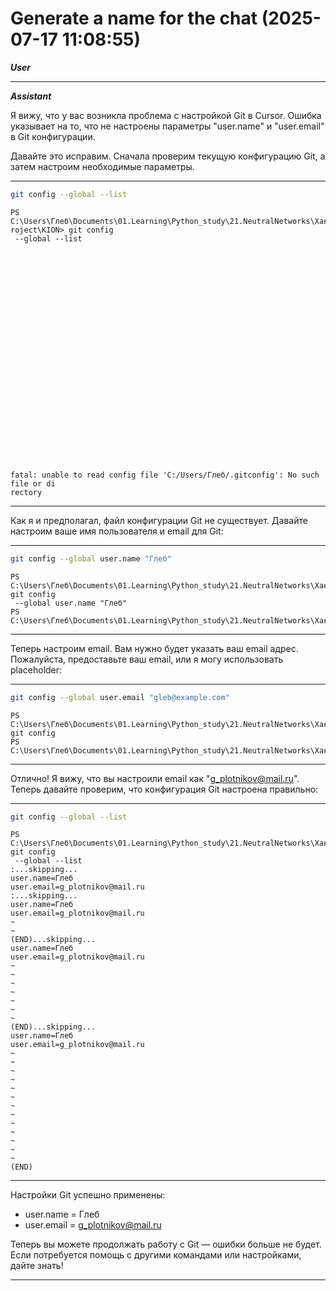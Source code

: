 <!-- Generated by SpecStory -->

# Generate a name for the chat (2025-07-17 11:08:55)

_**User**_



---

_**Assistant**_

Я вижу, что у вас возникла проблема с настройкой Git в Cursor. Ошибка указывает на то, что не настроены параметры "user.name" и "user.email" в Git конфигурации.

Давайте это исправим. Сначала проверим текущую конфигурацию Git, а затем настроим необходимые параметры.


---

```bash
git config --global --list
```

```
PS C:\Users\Глеб\Documents\01.Learning\Python_study\21.NeutralNetworks\Хакатон\P
roject\KION> git config
 --global --list
                       

























fatal: unable to read config file 'C:/Users/Глеб/.gitconfig': No such file or di
rectory

```

---

Как я и предполагал, файл конфигурации Git не существует. Давайте настроим ваше имя пользователя и email для Git:


---

```bash
git config --global user.name "Глеб"
```

```
PS C:\Users\Глеб\Documents\01.Learning\Python_study\21.NeutralNetworks\Хакатон\Project\KION> git config
 --global user.name "Глеб"
PS C:\Users\Глеб\Documents\01.Learning\Python_study\21.NeutralNetworks\Хакатон\Project\KION>
```

---

Теперь настроим email. Вам нужно будет указать ваш email адрес. Пожалуйста, предоставьте ваш email, или я могу использовать placeholder:


---

```bash
git config --global user.email "gleb@example.com"
```

```
PS C:\Users\Глеб\Documents\01.Learning\Python_study\21.NeutralNetworks\Хакатон\Project\KION> git config
PS C:\Users\Глеб\Documents\01.Learning\Python_study\21.NeutralNetworks\Хакатон\Project\KION>
```

---

Отлично! Я вижу, что вы настроили email как "g_plotnikov@mail.ru". Теперь давайте проверим, что конфигурация Git настроена правильно:


---

```bash
git config --global --list
```

```
PS C:\Users\Глеб\Documents\01.Learning\Python_study\21.NeutralNetworks\Хакатон\Project\KION> git config
 --global --list
:...skipping...
user.name=Глеб
user.email=g_plotnikov@mail.ru
:...skipping...
user.name=Глеб
user.email=g_plotnikov@mail.ru
~
~
(END)...skipping...
user.name=Глеб
user.email=g_plotnikov@mail.ru
~
~
~
~
~
~
~
(END)...skipping...
user.name=Глеб
user.email=g_plotnikov@mail.ru
~
~
~
~
~
~
~
~
~
~
~
~
~
(END)
```

---

Настройки Git успешно применены:

- user.name = Глеб
- user.email = g_plotnikov@mail.ru

Теперь вы можете продолжать работу с Git — ошибки больше не будет. Если потребуется помощь с другими командами или настройками, дайте знать!

---

